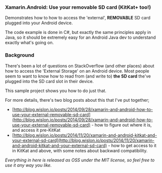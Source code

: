 ### Xamarin.Android: Use your removable SD card (KitKat+ too!)
Demonstrates how to how to access the 'external', __REMOVABLE__ SD card plugged into your Android device.

The code example is done in C#, but exactly the same principles apply in Java, so it should be extremely easy for an Android Java dev to understand exactly what's going on.

### Background
There's been a lot of questions on StackOverflow (and other places) about how to access the 'External Storage' on an Android device. Most people seem to want to know how to read from (and write to) __the SD card__ the've plugged into the SD card slot in their device. 

This sample project shows you how to do just that.

For more details, there's two blog posts about this that I've put together;

* [http://blog.wislon.io/posts/2014/09/28/xamarin-and-android-how-to-use-your-external-removable-sd-card](http://blog.wislon.io/posts/2014/09/28/xamarin-and-android-how-to-use-your-external-removable-sd-card) - how to figure out where it is, and access it pre-KitKat
* [http://blog.wislon.io/posts/2014/11/20/xamarin-and-android-kitkat-and-your-external-sd-card](http://blog.wislon.io/posts/2014/11/20/xamarin-and-android-kitkat-and-your-external-sd-card) - how to get access to it in KitKat and above, with some notes about backward compatibility.

_Everything in here is released as OSS under the MIT license, so feel free to use it any way you like._
